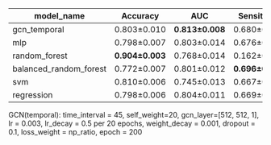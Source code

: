 | model_name             | Accuracy        | AUC             | Sensitivity     | Specificity     | F1_score        | GMean           | Precision       | FPR             | FNR             | TPR             | TNR             | TP                | TN                 | FP                 | FN                |
|------------------------|-----------------|-----------------|-----------------|-----------------|-----------------|-----------------|-----------------|-----------------|-----------------|-----------------|-----------------|-------------------|--------------------|--------------------|-------------------|
| gcn_temporal           | 0.803±0.010     | __0.813±0.008__ | 0.680±0.027     | 0.814±0.012     | 0.363±0.008     | __0.744±0.011__ | 0.247±0.008     | 0.186±0.012     | 0.320±0.027     | 0.680±0.027     | 0.814±0.012     | 159.800±6.258     | 2129.800±32.585    | 487.200±32.585     | 75.200±6.258      |
| mlp                    | 0.798±0.007     | 0.803±0.014     | 0.676±0.025     | 0.809±0.009     | 0.355±0.009     | 0.739±0.012     | 0.241±0.007     | 0.191±0.009     | 0.324±0.025     | 0.676±0.025     | 0.809±0.009     | 158.800±5.896     | 2116.300±22.843    | 500.700±22.843     | 76.200±5.896      |
| random_forest          | __0.904±0.003__ | 0.768±0.014     | 0.162±0.030     | __0.970±0.003__ | 0.216±0.034     | 0.395±0.036     | __0.326±0.037__ | 0.030±0.003     | __0.838±0.030__ | 0.162±0.030     | __0.970±0.003__ | 38.100±7.120      | __2538.900±7.063__ | 78.100±7.063       | __196.900±7.120__ |
| balanced_random_forest | 0.772±0.007     | 0.801±0.012     | __0.696±0.034__ | 0.779±0.010     | 0.334±0.006     | 0.736±0.014     | 0.220±0.003     | __0.221±0.010__ | 0.304±0.034     | __0.696±0.034__ | 0.779±0.010     | __163.500±8.065__ | 2038.300±26.575    | __578.700±26.575__ | 71.500±8.065      |
| svm                    | 0.810±0.006     | 0.745±0.013     | 0.667±0.028     | 0.823±0.007     | __0.366±0.012__ | 0.740±0.015     | 0.253±0.009     | 0.177±0.007     | 0.333±0.028     | 0.667±0.028     | 0.823±0.007     | 156.700±6.558     | 2153.000±18.368    | 464.000±18.368     | 78.300±6.558      |
| regression             | 0.798±0.006     | 0.804±0.011     | 0.669±0.026     | 0.809±0.008     | 0.353±0.008     | 0.736±0.012     | 0.240±0.005     | 0.191±0.008     | 0.331±0.026     | 0.669±0.026     | 0.809±0.008     | 157.200±6.226     | 2118.100±20.413    | 498.900±20.413     | 77.800±6.226      |

GCN(temporal): time_interval = 45, self_weight=20, gcn_layer=[512, 512, 1], lr = 0.003, lr_decay = 0.5 per 20 epochs, weight_decay = 0.001, dropout = 0.1, loss_weight = np_ratio, epoch = 200